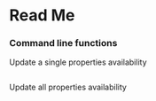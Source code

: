 # Read Me

### Command line functions
Update a single properties availability
```> TA_ACCOUNT_NAME=XXX TA_ACCOUNT_ID=XXX TA_CLIENT_SECRET=XXX PROPERTY_ID=XXX TABS_DOMAIN=XXX TABS_TOKEN=XXX TABS_TA_ATTRIBUTE_ID=XXX npm run-script updatePropertyAvailability
 ```

Update all properties availability
```> TA_ACCOUNT_NAME=XXX TA_ACCOUNT_ID=XXX TA_CLIENT_SECRET=XXX TABS_DOMAIN=XXX TABS_TOKEN=XXX TABS_TA_ATTRIBUTE_ID=XXX npm run-script updateAllPropertyAvailability
 ```